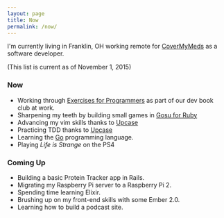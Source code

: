 ```yaml
---
layout: page
title: Now
permalink: /now/
---
```


I'm currently living in Franklin, OH working remote for [CoverMyMeds](http://covermymeds.com) as a software developer.

(This list is current as of November 1, 2015)

### Now

* Working through [Exercises for Programmers](https://pragprog.com/book/bhwb/exercises-for-programmers) as part of our dev book club at work.
* Sharpening my teeth by building small games in [Gosu for Ruby](https://rubygems.org/gems/gosu)
* Advancing my vim skills thanks to [Upcase](http://upcase.com)
* Practicing TDD thanks to [Upcase](http://upcase.com)
* Learning the [Go](http://golang.org) programming language.
* Playing *Life is Strange* on the PS4

### Coming Up

* Building a basic Protein Tracker app in Rails.
* Migrating my Raspberry Pi server to a Raspberry Pi 2.
* Spending time learning Elixir.
* Brushing up on my front-end skills with some Ember 2.0.
* Learning how to build a podcast site.
